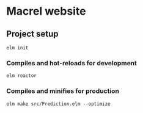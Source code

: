 # Macrel website

## Project setup
```
elm init
```

### Compiles and hot-reloads for development
```
elm reactor
```

### Compiles and minifies for production
```
elm make src/Prediction.elm --optimize
```

